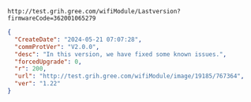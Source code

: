 `http://test.grih.gree.com/wifiModule/Lastversion?firmwareCode=362001065279`

```json
{
  "CreateDate": "2024-05-21 07:07:28",
  "commProtVer": "V2.0.0",
  "desc": "In this version, we have fixed some known issues.",
  "forcedUpgrade": 0,
  "r": 200,
  "url": "http://test.grih.gree.com/wifiModule/image/19185/767364",
  "ver": "1.22"
}
```